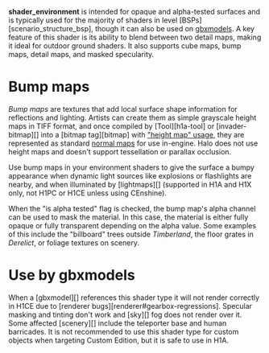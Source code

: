 **shader_environment** is intended for opaque and alpha-tested surfaces and is typically used for the majority of shaders in level [BSPs][scenario_structure_bsp], though it can also be used on [gbxmodels](~gbxmodel). A key feature of this shader is its ability to blend between two detail maps, making it ideal for outdoor ground shaders. It also supports cube maps, bump maps, detail maps, and masked specularity.

# Bump maps
_Bump maps_ are textures that add local surface shape information for reflections and lighting. Artists can create them as simple grayscale height maps in TIFF format, and once compiled by [Tool][h1a-tool] or [invader-bitmap][] into a [bitmap tag][bitmap] with ["height map" usage](~bitmap#tag-field-usage-height-map), they are represented as standard [normal maps][normals] for use in-engine. Halo does not use height maps and doesn't support tessellation or parallax occlusion.

Use bump maps in your environment shaders to give the surface a bumpy appearance when dynamic light sources like explosions or flashlights are nearby, and when illuminated by [lightmaps][] (supported in H1A and H1X only, not H1PC or H1CE unless using CEnshine).

When the "is alpha tested" flag is checked, the bump map's alpha channel can be used to mask the material. In this case, the material is either fully opaque or fully transparent depending on the alpha value. Some examples of this include the "billboard" trees outside _Timberland_, the floor grates in _Derelict_, or foliage textures on scenery.

# Use by gbxmodels
When a [gbxmodel][] references this shader type it will not render correctly in H1CE due to [renderer bugs][renderer#gearbox-regressions]. Specular masking and tinting don't work and [sky][] fog does not render over it. Some affected [scenery][] include the teleporter base and human barricades. It is not recommended to use this shader type for custom objects when targeting Custom Edition, but it is safe to use in H1A.

[normals]: https://en.wikipedia.org/wiki/Normal_mapping
